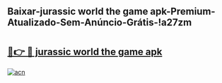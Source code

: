 
## Baixar-jurassic world the game apk-Premium-Atualizado-Sem-Anúncio-Grátis-!a27zm

# <h2><a href="https://andorid.site?title=jurassic_world_the_game_apk&ref=27">🔗👉 🔴 jurassic world the game apk</a></h2>

[![acn](https://github.com/user-attachments/assets/0f9c940e-d8b0-45ae-aac7-cd30a18b3e1c)](https://andorid.site?title=jurassic_world_the_game_apk&ref=27)

